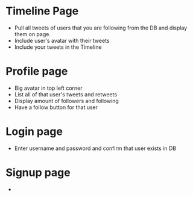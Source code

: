 # Timeline Page
* Pull all tweets of users that you are following from the DB and display them on page.
* Include user's avatar with their tweets
* Include your tweets in the Timeline

# Profile page
* Big avatar in top left corner
* List all of that user's tweets and retweets
* Display amount of followers and following
* Have a follow button for that user

# Login page
* Enter username and password and confirm that user exists in DB

# Signup page
* 
